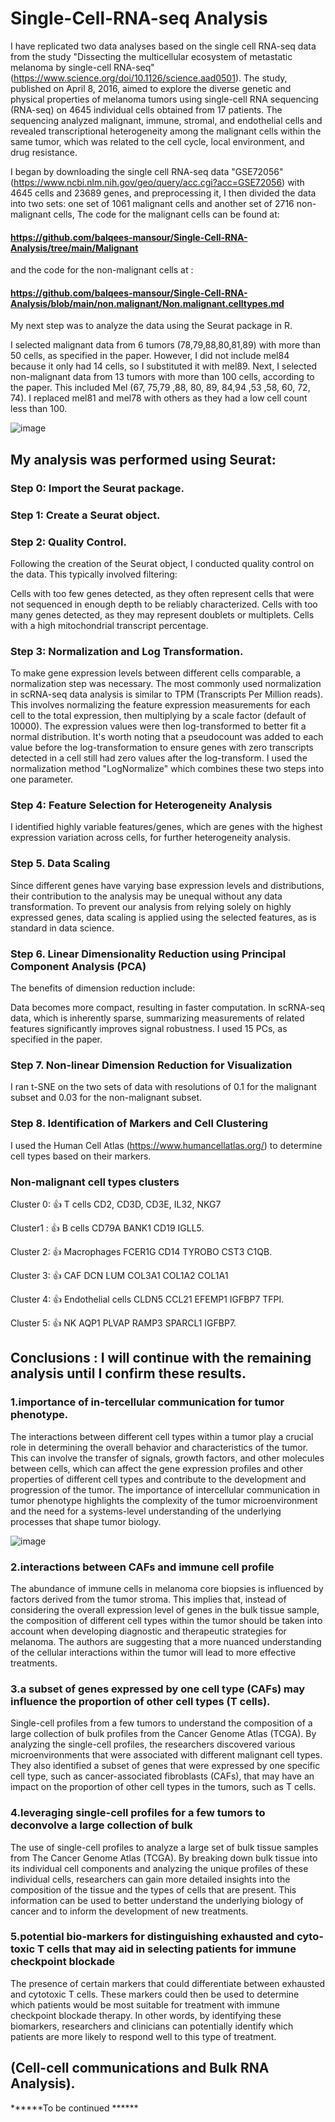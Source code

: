 # Single-Cell-RNA-seq Analysis

I have replicated two data analyses based on the single cell RNA-seq data from the study "Dissecting the multicellular ecosystem of metastatic melanoma by single-cell RNA-seq" (https://www.science.org/doi/10.1126/science.aad0501). The study, published on April 8, 2016, aimed to explore the diverse genetic and physical properties of melanoma tumors using single-cell RNA sequencing (RNA-seq) on 4645 individual cells obtained from 17 patients. The sequencing analyzed malignant, immune, stromal, and endothelial cells and revealed transcriptional heterogeneity among the malignant cells within the same tumor, which was related to the cell cycle, local environment, and drug resistance.

I began by downloading the single cell RNA-seq data "GSE72056" (https://www.ncbi.nlm.nih.gov/geo/query/acc.cgi?acc=GSE72056) with 4645 cells and 23689 genes, and preprocessing it, I then divided the data into two sets: one set of 1061 malignant cells and another set of 2716 non-malignant cells, The code for the malignant cells can be found at:
#### https://github.com/balqees-mansour/Single-Cell-RNA-Analysis/tree/main/Malignant
and the code for the non-malignant cells at :
#### https://github.com/balqees-mansour/Single-Cell-RNA-Analysis/blob/main/non.malignant/Non.malignant.celltypes.md

My next step was to analyze the data using the Seurat package in R.

I selected malignant data from 6 tumors (78,79,88,80,81,89) with more than 50 cells, as specified in the paper. However, I did not include mel84 because it only had 14 cells, so I substituted it with mel89.
Next, I selected non-malignant data from 13 tumors with more than 100 cells, according to the paper. This included Mel (67, 75,79 ,88, 80, 89, 84,94 ,53 ,58, 60, 72, 74). I replaced mel81 and mel78 with others as they had a low cell count less than 100.

![image](https://user-images.githubusercontent.com/87857777/227800001-ac30904e-47bf-485a-bd53-ccea37e7b6d0.png)




 
## My analysis was performed using Seurat:

### Step 0: Import the Seurat package.

### Step 1: Create a Seurat object.

### Step 2: Quality Control.
Following the creation of the Seurat object, I conducted quality control on the data. This typically involved filtering:

Cells with too few genes detected, as they often represent cells that were not sequenced in enough depth to be reliably characterized.
Cells with too many genes detected, as they may represent doublets or multiplets.
Cells with a high mitochondrial transcript percentage.
### Step 3: Normalization and Log Transformation.
To make gene expression levels between different cells comparable, a normalization step was necessary. The most commonly used normalization in scRNA-seq data analysis is similar to TPM (Transcripts Per Million reads). This involves normalizing the feature expression measurements for each cell to the total expression, then multiplying by a scale factor (default of 10000). The expression values were then log-transformed to better fit a normal distribution. It's worth noting that a pseudocount was added to each value before the log-transformation to ensure genes with zero transcripts detected in a cell still had zero values after the log-transform. I used the normalization method "LogNormalize" which combines these two steps into one parameter.
### Step 4: Feature Selection for Heterogeneity Analysis
I identified highly variable features/genes, which are genes with the highest expression variation across cells, for further heterogeneity analysis.
 
### Step 5. Data Scaling
Since different genes have varying base expression levels and distributions, their contribution to the analysis may be unequal without any data transformation. To prevent our analysis from relying solely on highly expressed genes, data scaling is applied using the selected features, as is standard in data science.

### Step 6. Linear Dimensionality Reduction using Principal Component Analysis (PCA)
The benefits of dimension reduction include:

Data becomes more compact, resulting in faster computation.
In scRNA-seq data, which is inherently sparse, summarizing measurements of related features significantly improves signal robustness.
I used 15 PCs, as specified in the paper.

### Step 7. Non-linear Dimension Reduction for Visualization
I ran t-SNE on the two sets of data with resolutions of 0.1 for the malignant subset and 0.03 for the non-malignant subset.

### Step 8. Identification of Markers and Cell Clustering
I used the Human Cell Atlas (https://www.humancellatlas.org/) to determine cell types based on their markers.

### Non-malignant cell types clusters 
Cluster 0: 👍 T cells CD2,  CD3D,  CD3E,  IL32,  NKG7

Cluster1 : 👍 B cells CD79A BANK1 CD19 IGLL5.

Cluster 2: 👍 Macrophages FCER1G CD14 TYROBO  CST3  C1QB. 

Cluster 3: 👍 CAF DCN LUM COL3A1 COL1A2 COL1A1 

Cluster 4: 👍 Endothelial cells  CLDN5 CCL21 EFEMP1 IGFBP7 TFPI.

Cluster 5: 👍 NK  AQP1 PLVAP RAMP3 SPARCL1 IGFBP7.

## Conclusions : I will continue with the remaining analysis until I confirm these results.

### 1.importance of in-tercellular communication for tumor phenotype.

The interactions between different cell types within a tumor play a crucial role in determining the overall behavior and characteristics of the tumor. This can involve the transfer of signals, growth factors, and other molecules between cells, which can affect the gene expression profiles and other properties of different cell types and contribute to the development and progression of the tumor. The importance of intercellular communication in tumor phenotype highlights the complexity of the tumor microenvironment and the need for a systems-level understanding of the underlying processes that shape tumor biology.

![image](https://user-images.githubusercontent.com/87857777/228236496-4f704057-2291-4b56-a02b-9c1eca2e2a9d.png)


### 2.interactions between CAFs and immune cell profile

The abundance of immune cells in melanoma core biopsies is influenced by factors derived from the tumor stroma. This implies that, instead of considering the overall expression level of genes in the bulk tissue sample, the composition of different cell types within the tumor should be taken into account when developing diagnostic and therapeutic strategies for melanoma. The authors are suggesting that a more nuanced understanding of the cellular interactions within the tumor will lead to more effective treatments.

### 3.a subset of genes expressed by one cell type (CAFs) may influence the proportion of other cell types (T cells).

Single-cell profiles from a few tumors to understand the composition of a large collection of bulk profiles from the Cancer Genome Atlas (TCGA). By analyzing the single-cell profiles, the researchers discovered various microenvironments that were associated with different malignant cell types. They also identified a subset of genes that were expressed by one specific cell type, such as cancer-associated fibroblasts (CAFs), that may have an impact on the proportion of other cell types in the tumors, such as T cells.

### 4.leveraging single-cell profiles for a few tumors to deconvolve a large collection of bulk

The use of single-cell profiles to analyze a large set of bulk tissue samples from The Cancer Genome Atlas (TCGA). By breaking down bulk tissue into its individual cell components and analyzing the unique profiles of these individual cells, researchers can gain more detailed insights into the composition of the tissue and the types of cells that are present. This information can be used to better understand the underlying biology of cancer and to inform the development of new treatments.

### 5.potential bio-markers for distinguishing exhausted and cyto-toxic T cells that may aid in selecting patients for immune checkpoint blockade

The presence of certain markers that could differentiate between exhausted and cytotoxic T cells. These markers could then be used to determine which patients would be most suitable for treatment with immune checkpoint blockade therapy. In other words, by identifying these biomarkers, researchers and clinicians can potentially identify which patients are more likely to respond well to this type of treatment.

## (Cell-cell communications and Bulk RNA Analysis).
******To be continued ****** 
